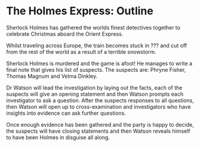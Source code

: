 # The Holmes Express: Outline
Sherlock Holmes has gathered the worlds finest detectives together to celebrate Christmas aboard the Orient Express.

Whilst traveling across Europe, the train becomes stuck in ??? and cut off from the rest of the world as a result of a terrible snowstorm.

Sherlock Holmes is murdered and the game is afoot! He manages to write a final note that gives his list of suspects. The suspects are: Phryne Fisher, Thomas Magnum and Velma Dinkley.

Dr Watson will lead the investigation by laying out the facts, each of the suspects will give an opening statement and then Watson prompts each investigator to ask a question. After the suspects responses to all questions, then Watson will open up to cross-examination and investigators who have insights into evidence can ask further questions.

Once enough evidence has been gathered and the party is happy to decide, the suspects will have closing statements and then Watson reveals himself to have been Holmes in disguise all along.